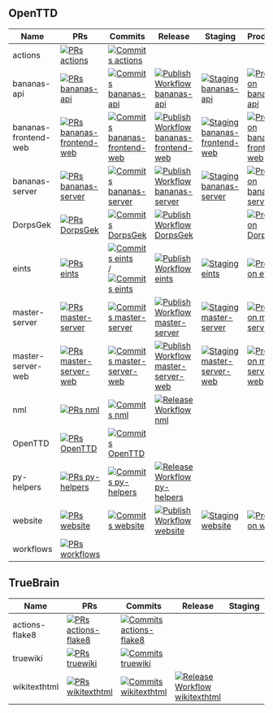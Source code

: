 ## OpenTTD
| Name | PRs | Commits | Release | Staging | Production |
| --- | --- | --- | --- | --- | --- |
| actions| [![PRs actions](https://img.shields.io/github/issues-pr/OpenTTD/actions?label=)](https://github.com/OpenTTD/actions/pulls)| [![Commits actions](https://img.shields.io/github/commits-since/OpenTTD/actions/latest/master?label=)](https://github.com/OpenTTD/actions/commits/master)||||
| bananas-api| [![PRs bananas-api](https://img.shields.io/github/issues-pr/OpenTTD/bananas-api?label=)](https://github.com/OpenTTD/bananas-api/pulls)| [![Commits bananas-api](https://img.shields.io/github/commits-since/OpenTTD/bananas-api/latest/master?label=)](https://github.com/OpenTTD/bananas-api/commits/master)| [![Publish Workflow bananas-api](https://img.shields.io/github/workflow/status/OpenTTD/bananas-api/Publish%20image?label=)](https://github.com/OpenTTD/bananas-api/actions?query=workflow%3A%22Publish%20image%22)| [![Staging bananas-api](https://img.shields.io/github/deployments/OpenTTD/bananas-api/staging?label=)](https://github.com/OpenTTD/bananas-api/deployments)| [![Production bananas-api](https://img.shields.io/github/deployments/OpenTTD/bananas-api/production?label=)](https://github.com/OpenTTD/bananas-api/deployments)|
| bananas-frontend-web| [![PRs bananas-frontend-web](https://img.shields.io/github/issues-pr/OpenTTD/bananas-frontend-web?label=)](https://github.com/OpenTTD/bananas-frontend-web/pulls)| [![Commits bananas-frontend-web](https://img.shields.io/github/commits-since/OpenTTD/bananas-frontend-web/latest/master?label=)](https://github.com/OpenTTD/bananas-frontend-web/commits/master)| [![Publish Workflow bananas-frontend-web](https://img.shields.io/github/workflow/status/OpenTTD/bananas-frontend-web/Publish%20image?label=)](https://github.com/OpenTTD/bananas-frontend-web/actions?query=workflow%3A%22Publish%20image%22)| [![Staging bananas-frontend-web](https://img.shields.io/github/deployments/OpenTTD/bananas-frontend-web/staging?label=)](https://github.com/OpenTTD/bananas-frontend-web/deployments)| [![Production bananas-frontend-web](https://img.shields.io/github/deployments/OpenTTD/bananas-frontend-web/production?label=)](https://github.com/OpenTTD/bananas-frontend-web/deployments)|
| bananas-server| [![PRs bananas-server](https://img.shields.io/github/issues-pr/OpenTTD/bananas-server?label=)](https://github.com/OpenTTD/bananas-server/pulls)| [![Commits bananas-server](https://img.shields.io/github/commits-since/OpenTTD/bananas-server/latest/master?label=)](https://github.com/OpenTTD/bananas-server/commits/master)| [![Publish Workflow bananas-server](https://img.shields.io/github/workflow/status/OpenTTD/bananas-server/Publish%20image?label=)](https://github.com/OpenTTD/bananas-server/actions?query=workflow%3A%22Publish%20image%22)| [![Staging bananas-server](https://img.shields.io/github/deployments/OpenTTD/bananas-server/staging?label=)](https://github.com/OpenTTD/bananas-server/deployments)| [![Production bananas-server](https://img.shields.io/github/deployments/OpenTTD/bananas-server/production?label=)](https://github.com/OpenTTD/bananas-server/deployments)|
| DorpsGek| [![PRs DorpsGek](https://img.shields.io/github/issues-pr/OpenTTD/DorpsGek?label=)](https://github.com/OpenTTD/DorpsGek/pulls)| [![Commits DorpsGek](https://img.shields.io/github/commits-since/OpenTTD/DorpsGek/latest/master?label=)](https://github.com/OpenTTD/DorpsGek/commits/master)| [![Publish Workflow DorpsGek](https://img.shields.io/github/workflow/status/OpenTTD/DorpsGek/Publish%20image?label=)](https://github.com/OpenTTD/DorpsGek/actions?query=workflow%3A%22Publish%20image%22)|| [![Production DorpsGek](https://img.shields.io/github/deployments/OpenTTD/DorpsGek/production?label=)](https://github.com/OpenTTD/DorpsGek/deployments)|
| eints| [![PRs eints](https://img.shields.io/github/issues-pr/OpenTTD/eints?label=)](https://github.com/OpenTTD/eints/pulls)| [![Commits eints](https://img.shields.io/github/commits-since/OpenTTD/eints/latest/master?label=)](https://github.com/OpenTTD/eints/commits/master) / [![Commits eints](https://img.shields.io/github/commits-since/OpenTTD/eints/latest/openttd-github?label=)](https://github.com/OpenTTD/eints/commits/openttd-github)| [![Publish Workflow eints](https://img.shields.io/github/workflow/status/OpenTTD/eints/Publish%20image?label=)](https://github.com/OpenTTD/eints/actions?query=workflow%3A%22Publish%20image%22)| [![Staging eints](https://img.shields.io/github/deployments/OpenTTD/eints/staging?label=)](https://github.com/OpenTTD/eints/deployments)| [![Production eints](https://img.shields.io/github/deployments/OpenTTD/eints/production?label=)](https://github.com/OpenTTD/eints/deployments)|
| master-server| [![PRs master-server](https://img.shields.io/github/issues-pr/OpenTTD/master-server?label=)](https://github.com/OpenTTD/master-server/pulls)| [![Commits master-server](https://img.shields.io/github/commits-since/OpenTTD/master-server/latest/master?label=)](https://github.com/OpenTTD/master-server/commits/master)| [![Publish Workflow master-server](https://img.shields.io/github/workflow/status/OpenTTD/master-server/Publish%20image?label=)](https://github.com/OpenTTD/master-server/actions?query=workflow%3A%22Publish%20image%22)| [![Staging master-server](https://img.shields.io/github/deployments/OpenTTD/master-server/staging?label=)](https://github.com/OpenTTD/master-server/deployments)| [![Production master-server](https://img.shields.io/github/deployments/OpenTTD/master-server/production?label=)](https://github.com/OpenTTD/master-server/deployments)|
| master-server-web| [![PRs master-server-web](https://img.shields.io/github/issues-pr/OpenTTD/master-server-web?label=)](https://github.com/OpenTTD/master-server-web/pulls)| [![Commits master-server-web](https://img.shields.io/github/commits-since/OpenTTD/master-server-web/latest/master?label=)](https://github.com/OpenTTD/master-server-web/commits/master)| [![Publish Workflow master-server-web](https://img.shields.io/github/workflow/status/OpenTTD/master-server-web/Publish%20image?label=)](https://github.com/OpenTTD/master-server-web/actions?query=workflow%3A%22Publish%20image%22)| [![Staging master-server-web](https://img.shields.io/github/deployments/OpenTTD/master-server-web/staging?label=)](https://github.com/OpenTTD/master-server-web/deployments)| [![Production master-server-web](https://img.shields.io/github/deployments/OpenTTD/master-server-web/production?label=)](https://github.com/OpenTTD/master-server-web/deployments)|
| nml| [![PRs nml](https://img.shields.io/github/issues-pr/OpenTTD/nml?label=)](https://github.com/OpenTTD/nml/pulls)| [![Commits nml](https://img.shields.io/github/commits-since/OpenTTD/nml/latest/master?label=)](https://github.com/OpenTTD/nml/commits/master)| [![Release Workflow nml](https://img.shields.io/github/workflow/status/OpenTTD/nml/Release?label=)](https://github.com/OpenTTD/nml/actions?query=workflow%3A%22Release%22)|||
| OpenTTD| [![PRs OpenTTD](https://img.shields.io/github/issues-pr/OpenTTD/OpenTTD?label=)](https://github.com/OpenTTD/OpenTTD/pulls)| [![Commits OpenTTD](https://img.shields.io/github/commits-since/OpenTTD/OpenTTD/latest/master?label=)](https://github.com/OpenTTD/OpenTTD/commits/master)||||
| py-helpers| [![PRs py-helpers](https://img.shields.io/github/issues-pr/OpenTTD/py-helpers?label=)](https://github.com/OpenTTD/py-helpers/pulls)| [![Commits py-helpers](https://img.shields.io/github/commits-since/OpenTTD/py-helpers/latest/master?label=)](https://github.com/OpenTTD/py-helpers/commits/master)| [![Release Workflow py-helpers](https://img.shields.io/github/workflow/status/OpenTTD/py-helpers/Release?label=)](https://github.com/OpenTTD/py-helpers/actions?query=workflow%3A%22Release%22)|||
| website| [![PRs website](https://img.shields.io/github/issues-pr/OpenTTD/website?label=)](https://github.com/OpenTTD/website/pulls)| [![Commits website](https://img.shields.io/github/commits-since/OpenTTD/website/latest/master?label=)](https://github.com/OpenTTD/website/commits/master)| [![Publish Workflow website](https://img.shields.io/github/workflow/status/OpenTTD/website/Publish%20image?label=)](https://github.com/OpenTTD/website/actions?query=workflow%3A%22Publish%20image%22)| [![Staging website](https://img.shields.io/github/deployments/OpenTTD/website/staging?label=)](https://github.com/OpenTTD/website/deployments)| [![Production website](https://img.shields.io/github/deployments/OpenTTD/website/production?label=)](https://github.com/OpenTTD/website/deployments)|
| workflows| [![PRs workflows](https://img.shields.io/github/issues-pr/OpenTTD/workflows?label=)](https://github.com/OpenTTD/workflows/pulls)|||||
## TrueBrain
| Name | PRs | Commits | Release | Staging | Production |
| --- | --- | --- | --- | --- | --- |
| actions-flake8| [![PRs actions-flake8](https://img.shields.io/github/issues-pr/TrueBrain/actions-flake8?label=)](https://github.com/TrueBrain/actions-flake8/pulls)| [![Commits actions-flake8](https://img.shields.io/github/commits-since/TrueBrain/actions-flake8/latest/master?label=)](https://github.com/TrueBrain/actions-flake8/commits/master)||||
| truewiki| [![PRs truewiki](https://img.shields.io/github/issues-pr/TrueBrain/truewiki?label=)](https://github.com/TrueBrain/truewiki/pulls)| [![Commits truewiki](https://img.shields.io/github/commits-since/TrueBrain/truewiki/latest/master?label=)](https://github.com/TrueBrain/truewiki/commits/master)||||
| wikitexthtml| [![PRs wikitexthtml](https://img.shields.io/github/issues-pr/TrueBrain/wikitexthtml?label=)](https://github.com/TrueBrain/wikitexthtml/pulls)| [![Commits wikitexthtml](https://img.shields.io/github/commits-since/TrueBrain/wikitexthtml/latest/master?label=)](https://github.com/TrueBrain/wikitexthtml/commits/master)| [![Release Workflow wikitexthtml](https://img.shields.io/github/workflow/status/TrueBrain/wikitexthtml/Release?label=)](https://github.com/TrueBrain/wikitexthtml/actions?query=workflow%3A%22Release%22)|||

